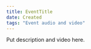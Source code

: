 ```yaml
---
title: EventTitle
date: Created
tags: "Event audio and video"
---
```


Put description and video here.